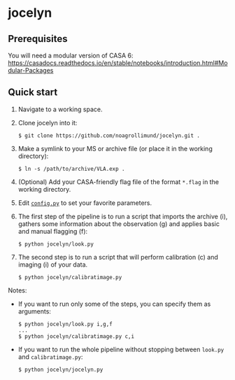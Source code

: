 # jocelyn

## Prerequisites

You will need a modular version of CASA 6: https://casadocs.readthedocs.io/en/stable/notebooks/introduction.html#Modular-Packages

## Quick start

1. Navigate to a working space.

2. Clone jocelyn into it:

   ```
   $ git clone https://github.com/noagrollimund/jocelyn.git .
   ```

3. Make a symlink to your MS or archive file (or place it in the working directory):

    ```
    $ ln -s /path/to/archive/VLA.exp .
    ```

4. (Optional) Add your CASA-friendly flag file of the format `*.flag` in the working directory.

4. Edit [`config.py`](config.py) to set your favorite parameters.

5. The first step of the pipeline is to run a script that imports the archive (i), gathers some information about the observation (g) and applies basic and manual flagging (f):

    ```
    $ python jocelyn/look.py
    ```

6. The second step is to run a script that will perform calibration (c) and imaging (i) of your data.

    ```
    $ python jocelyn/calibratimage.py
    ```

Notes: 

* If you want to run only some of the steps, you can specify them as arguments:

    ```
    $ python jocelyn/look.py i,g,f
    ...
    $ python jocelyn/calibratimage.py c,i
    ```

* If you want to run the whole pipeline without stopping between `look.py` and `calibratimage.py`:

    ```
    $ python jocelyn/jocelyn.py
    ```